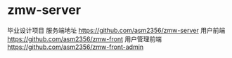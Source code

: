 # zmw-server
毕业设计项目
服务端地址 https://github.com/asm2356/zmw-server
用户前端 https://github.com/asm2356/zmw-front
用户管理前端 https://github.com/asm2356/zmw-front-admin
